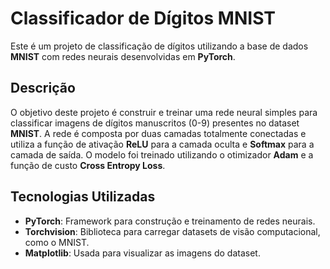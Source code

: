 # Classificador de Dígitos MNIST

Este é um projeto de classificação de dígitos utilizando a base de dados **MNIST** com redes neurais desenvolvidas em **PyTorch**.

## Descrição

O objetivo deste projeto é construir e treinar uma rede neural simples para classificar imagens de dígitos manuscritos (0-9) presentes no dataset **MNIST**. A rede é composta por duas camadas totalmente conectadas e utiliza a função de ativação **ReLU** para a camada oculta e **Softmax** para a camada de saída. O modelo foi treinado utilizando o otimizador **Adam** e a função de custo **Cross Entropy Loss**.

## Tecnologias Utilizadas

- **PyTorch**: Framework para construção e treinamento de redes neurais.
- **Torchvision**: Biblioteca para carregar datasets de visão computacional, como o MNIST.
- **Matplotlib**: Usada para visualizar as imagens do dataset.
